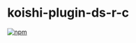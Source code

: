 # koishi-plugin-ds-r-c

[![npm](https://img.shields.io/npm/v/koishi-plugin-ds-r-c?style=flat-square)](https://www.npmjs.com/package/koishi-plugin-ds-r-c)


